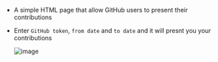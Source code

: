 * A simple HTML page that allow GitHub users to present their contributions
* Enter `GitHub token`, `from date` and `to date` and it will presnt you your contributions

  
  ![image](https://github.com/user-attachments/assets/e0663074-8055-47af-97ea-94fcb22a6561)
